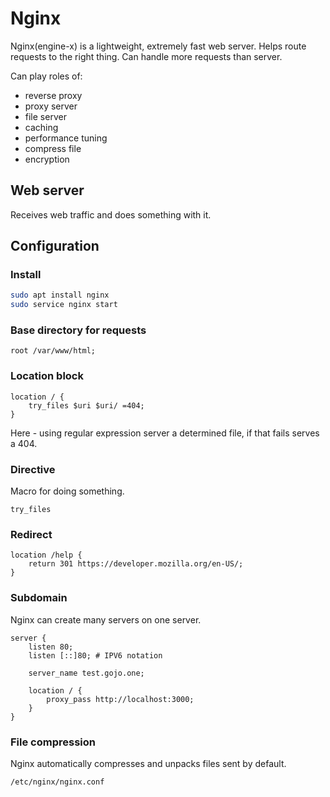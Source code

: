 # Nginx

Nginx(engine-x) is a lightweight, extremely fast web server. Helps route requests to the right thing. Can handle more requests than server.

Can play roles of:

- reverse proxy
- proxy server
- file server
- caching
- performance tuning
- compress file
- encryption

## Web server

Receives web traffic and does something with it.

## Configuration

### Install

```sh
sudo apt install nginx
sudo service nginx start
```

### Base directory for requests

```nginx
root /var/www/html;
```

### Location block

```nginx
location / {
    try_files $uri $uri/ =404;
}
```

Here - using regular expression server a determined file, if that fails serves a 404.

### Directive

Macro for doing something.

```nginx
try_files
```

### Redirect

```nginx
location /help {
    return 301 https://developer.mozilla.org/en-US/;
}
```

### Subdomain

Nginx can create many servers on one server.

```nginx
server {
    listen 80;
    listen [::]80; # IPV6 notation

    server_name test.gojo.one;

    location / {
        proxy_pass http://localhost:3000;
    }
}
```

### File compression

Nginx automatically compresses and unpacks files sent by default.

`/etc/nginx/nginx.conf`
